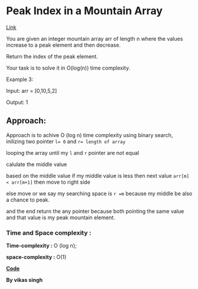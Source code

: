 # Peak Index in a Mountain Array
[Link](https://leetcode.com/problems/peak-index-in-a-mountain-array/description/)


You are given an integer mountain array arr of length n where the values increase to a peak element and then decrease.

Return the index of the peak element.

Your task is to solve it in O(log(n)) time complexity.


Example 3:

Input: arr = [0,10,5,2]

Output: 1


## Approach: 

Approach is to achive O (log n) time complexity using binary search, inilizing two pointer `l= 0` and `r= length of array`

looping the array until my `l` and `r` pointer are not equal 

calulate the middle value 

based on the middle value if my middle value is less then next value `arr[m] < arr[m+1]` then move to right side 

else move or we say my searching space is `r =m` because my middle be also a chance to peak.


and the end return the any pointer because both pointing the same value and that value is my peak mountain element.


### Time and Space complexity : 

**Time-complexity :** O (log n);

**space-complexity :** O(1) 

**[Code](./solution.js)**


**By vikas singh**